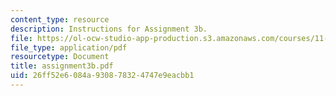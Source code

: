 ```yaml
---
content_type: resource
description: Instructions for Assignment 3b.
file: https://ol-ocw-studio-app-production.s3.amazonaws.com/courses/11-423-information-and-communication-technologies-in-community-development-spring-2004/26ff52e6084a930878324747e9eacbb1_assignment3b.pdf
file_type: application/pdf
resourcetype: Document
title: assignment3b.pdf
uid: 26ff52e6-084a-9308-7832-4747e9eacbb1
---
```

